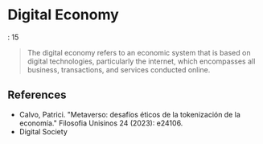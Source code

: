 # Digital Economy

: 15

> The digital economy refers to an economic system that is based on digital technologies, particularly the internet, which encompasses all business, transactions, and services conducted online.
> 

## References

- Calvo, Patrici. "Metaverso: desafíos éticos de la tokenización de la economía." Filosofia Unisinos 24 (2023): e24106.
- Digital Society
